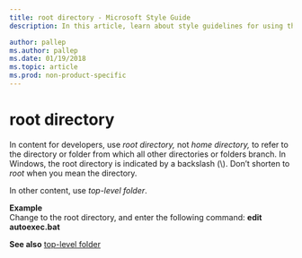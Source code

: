 ```yaml
---
title: root directory - Microsoft Style Guide
description: In this article, learn about style guidelines for using the term 'root directory' in Microsoft documents.

author: pallep
ms.author: pallep
ms.date: 01/19/2018
ms.topic: article
ms.prod: non-product-specific
---
```


# root directory

In content for developers, use *root directory,* not *home directory,* to refer to the directory or folder from which all other directories or folders branch. In Windows, the root directory is indicated by a backslash (\\). Don’t shorten to *root* when you mean the directory.

In other content, use *top-level folder*.

**Example**  
Change to the root directory, and enter the following command: **edit autoexec.bat**

**See also**  [top-level folder](~/a-z-word-list-term-collections/t/top-level-folder.md)

